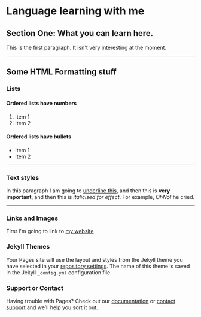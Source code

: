 <h1>Language learning with me</h1>
<h2>Section One: What you can learn here.</h2>
<p>This is the first paragraph. It isn't very interesting at the moment.</p>

<hr>
<h2>Some HTML Formatting stuff</h2>
<h3>Lists</h3>
<h4>Ordered lists have numbers</h4>
<ol>
  <li>Item 1</li>
  <li>Item 2</li>
  </ol>
  
  <h4>Ordered lists have bullets</h4>
<ul>
  <li>Item 1</li>
  <li>Item 2</li>
  </ul>
  
  <hr>
  
  <h3>Text styles</h3>
  <p>In this paragraph I am going to <u>underline this</u>, and then this is <strong>very important</strong>, and then this is <em>italicised for effect</em>. For example, <em>OhNo!</em> he cried. </p>
   
  <hr>
 <h3>Links and Images</h3>
 <p>First I'm going to link to <a href="http://language-centre.sllf.qmul.ac.uk/language-centre/people/academic/barge.html">my website</a>
  
  





### Jekyll Themes

Your Pages site will use the layout and styles from the Jekyll theme you have selected in your [repository settings](https://github.com/vinc3108/SML-209-Week-3/settings). The name of this theme is saved in the Jekyll `_config.yml` configuration file.

### Support or Contact

Having trouble with Pages? Check out our [documentation](https://help.github.com/categories/github-pages-basics/) or [contact support](https://github.com/contact) and we’ll help you sort it out.
